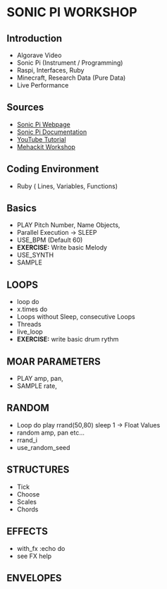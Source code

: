 # SONIC PI WORKSHOP

## Introduction
- Algorave Video
- Sonic Pi (Instrument / Programming)
- Raspi, Interfaces, Ruby
- Minecraft, Research Data (Pure Data)
- Live Performance

## Sources
- [Sonic Pi Webpage]()
- [Sonic Pi Documentation]()
- [YouTube Tutorial](https://www.youtube.com/playlist?list=PLaitaNxyd8SHvTQjRGnMdKLsARXW7iYyp)
- [Mehackit Workshop](https://sonic-pi.mehackit.org/)

## Coding Environment
- Ruby ( Lines, Variables, Functions)

## Basics
- PLAY Pitch Number, Name Objects, 
- Parallel Execution -> SLEEP
- USE_BPM (Default 60)
- **EXERCISE:** Write basic Melody
- USE_SYNTH
- SAMPLE

## LOOPS
- loop do
- x.times do
- Loops without Sleep, consecutive Loops
- Threads
- live_loop
- **EXERCISE:** write basic drum rythm

## MOAR PARAMETERS
- PLAY amp, pan,
- SAMPLE rate,

## RANDOM
- Loop do play rrand(50,80) sleep 1 -> Float Values
- random amp, pan etc...
- rrand_i
- use_random_seed

## STRUCTURES
- Tick
- Choose
- Scales
- Chords

## EFFECTS
- with_fx :echo do
- see FX help

## ENVELOPES



